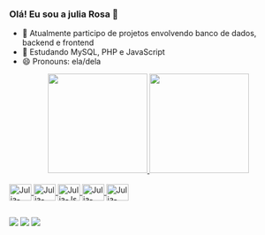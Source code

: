 ### Olá! Eu sou a julia Rosa 👋

<!--
**Juliaroosa/Juliaroosa** is a ✨ _special_ ✨ repository because its `README.md` (this file) appears on your GitHub profile.

Here are some ideas to get you started: -->

- 🔭 Atualmente participo de projetos envolvendo banco de dados, backend e frontend
- 🌱 Estudando MySQL, PHP e JavaScript
- 😄 Pronouns: ela/dela

<div align="center">
  <a href="https://github.com/Jujuroosa">
  <img height="180em" src="https://github-readme-stats.vercel.app/api?username=Jujuroosa&show_icons=true&theme=dark&include_all_commits=true&count_private=true"/>
  <img height="180em" src="https://github-readme-stats.vercel.app/api/top-langs/?username=Jujuroosa&layout=compact&langs_count=7&theme=dark"/>
</div>
  
<div style="display: inline_block"><br>
  <img align="center" alt="Julia-HTML" height="30" width="40" src="https://cdn.jsdelivr.net/gh/devicons/devicon/icons/html5/html5-original.svg">
  <img align="center" alt="Julia-CSS" height="30" width="40" src="https://cdn.jsdelivr.net/gh/devicons/devicon/icons/css3/css3-original.svg">
  <img align="center" alt="Julia-Js" height="30" width="40" src="https://cdn.jsdelivr.net/gh/devicons/devicon/icons/javascript/javascript-original.svg">
  <img align="center" alt="Julia-PHP" height="30" width="40" src="https://cdn.jsdelivr.net/gh/devicons/devicon/icons/php/php-original.svg">
  <img align="center" alt="Julia-MySQL" height="30" width="40" src="https://cdn.jsdelivr.net/gh/devicons/devicon/icons/mysql/mysql-original.svg">
</div>
  
##
 
<div> 
  <a href="https://instagram.com/jujuroosa_" target="_blank"><img src="https://img.shields.io/badge/-Instagram-%23E4405F?style=for-the-badge&logo=instagram&logoColor=white" target="_blank"></a>
 	<a href = "mailto:jujuroosa369+contact@gmail.com"><img src="https://img.shields.io/badge/-Gmail-%23333?style=for-the-badge&logo=gmail&logoColor=white" target="_blank"></a>
  <a href="https://www.linkedin.com/in/jujuroosa" target="_blank"><img src="https://img.shields.io/badge/-LinkedIn-%230077B5?style=for-the-badge&logo=linkedin&logoColor=white" target="_blank"></a> 
</div>

